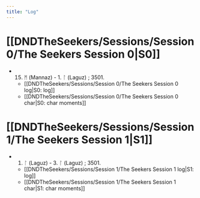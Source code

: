 ```yaml
---
title: "Log"
---
```


# [[DNDTheSeekers/Sessions/Session 0/The Seekers Session 0|S0]] 
- 15. ᛗ (Mannaz) - 1. ᛚ (Laguz) ; 3501. 
	- [[DNDTheSeekers/Sessions/Session 0/The Seekers Session 0 log|S0: log]]
	- [[DNDTheSeekers/Sessions/Session 0/The Seekers Session 0 char|S0: char moments]]

# [[DNDTheSeekers/Sessions/Session 1/The Seekers Session 1|S1]]
- 1. ᛚ (Laguz) - 3. ᛚ (Laguz) ; 3501. 
	- [[DNDTheSeekers/Sessions/Session 1/The Seekers Session 1 log|S1: log]]
	- [[DNDTheSeekers/Sessions/Session 1/The Seekers Session 1 char|S1: char moments]]
